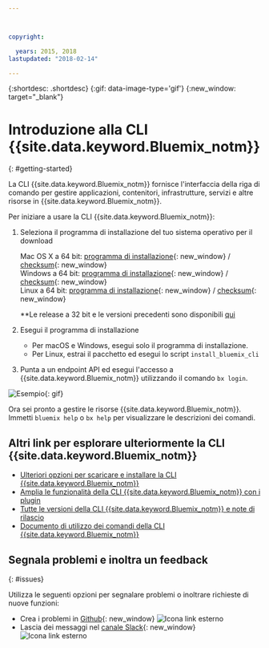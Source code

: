 ```yaml
---



copyright:

  years: 2015, 2018
lastupdated: "2018-02-14"

---
```



{:shortdesc: .shortdesc}
{:gif: data-image-type='gif'}
{:new_window: target="_blank"}


# Introduzione alla CLI {{site.data.keyword.Bluemix_notm}}
{: #getting-started}

La CLI {{site.data.keyword.Bluemix_notm}} fornisce l'interfaccia della riga di comando per gestire applicazioni, contenitori, infrastrutture, servizi e altre risorse in {{site.data.keyword.Bluemix_notm}}. 

Per iniziare a usare la CLI {{site.data.keyword.Bluemix_notm}}:

1. Seleziona il programma di installazione del tuo sistema operativo per il download
   
   Mac OS X a 64 bit: [programma di installazione](https://clis.ng.bluemix.net/download/bluemix-cli/latest/osx){: new_window} / [checksum](https://clis.ng.bluemix.net/download/bluemix-cli/latest/osx/checksum){: new_window} <br>
   Windows a 64 bit: [programma di installazione](https://clis.ng.bluemix.net/download/bluemix-cli/latest/win64){: new_window} / [checksum](https://clis.ng.bluemix.net/download/bluemix-cli/latest/win64/checksum){: new_window} <br>
   Linux a 64 bit: [programma di installazione](https://clis.ng.bluemix.net/download/bluemix-cli/latest/linux64){: new_window} / [checksum](https://clis.ng.bluemix.net/download/bluemix-cli/latest/linux64/checksum){: new_window} <br>
  
   **Le release a 32 bit e le versioni precedenti sono disponibili [qui](all_versions.html)

1. Esegui il programma di installazione
   * Per macOS e Windows, esegui solo il programma di installazione.
   * Per Linux, estrai il pacchetto ed esegui lo script `install_bluemix_cli`

1. Punta a un endpoint API ed esegui l'accesso a {{site.data.keyword.Bluemix_notm}} utilizzando il comando `bx login`.
  

  ![Esempio](example.gif){: gif}

Ora sei pronto a gestire le risorse {{site.data.keyword.Bluemix_notm}}. Immetti `bluemix help` o `bx help` per visualizzare le descrizioni dei comandi. 

## Altri link per esplorare ulteriormente la CLI {{site.data.keyword.Bluemix_notm}}

* [Ulteriori opzioni per scaricare e installare la CLI {{site.data.keyword.Bluemix_notm}}](download_cli.html)
* [Amplia le funzionalità della CLI {{site.data.keyword.Bluemix_notm}} con i plugin](extend_cli.html)
* [Tutte le versioni della CLI {{site.data.keyword.Bluemix_notm}} e note di rilascio](all_versions.html)
* [Documento di utilizzo dei comandi della CLI {{site.data.keyword.Bluemix_notm}}](bx_cli.html)


## Segnala problemi e inoltra un feedback
{: #issues}

Utilizza le seguenti opzioni per segnalare problemi o inoltrare richieste di nuove funzioni:
 * Crea i problemi in [Github](https://github.com/IBM-Bluemix/bluemix-cli-release/issues){: new_window} ![Icona link esterno](../../../icons/launch-glyph.svg)
 * Lascia dei messaggi nel [canale Slack](https://dwopen.slack.com/messages/bluemix-cli/){: new_window} ![Icona link esterno](../../../icons/launch-glyph.svg)

